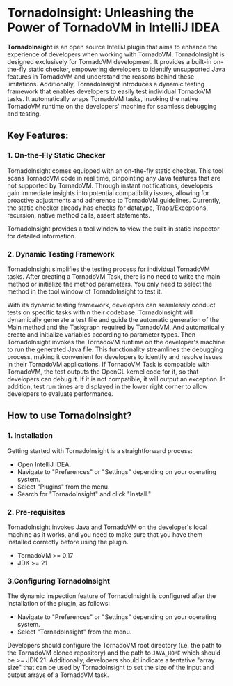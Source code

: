 # TornadoInsight: Unleashing the Power of TornadoVM in IntelliJ IDEA

**TornadoInsight** is an open source IntelliJ plugin 
that aims to enhance the experience of developers
when working with TornadoVM. TornadoInsight is designed 
exclusively for TornadoVM development. It provides 
a built-in on-the-fly static checker, empowering developers 
to identify unsupported Java features in TornadoVM
 and understand the reasons behind these limitations. 
 Additionally, TornadoInsight introduces a dynamic testing framework 
 that enables developers to easily test individual TornadoVM tasks. 
 It automatically wraps TornadoVM tasks, invoking the native 
 TornadoVM runtime on the developers' machine for seamless debugging and testing. 

## Key Features:
### 1. On-the-Fly Static Checker
TornadoInsight comes equipped with an on-the-fly static checker. 
This tool scans TornadoVM code in real time, pinpointing any 
Java features that are not supported by TornadoVM. Through 
instant notifications, developers gain immediate insights into 
potential compatibility issues, allowing for proactive adjustments 
and adherence to TornadoVM guidelines. Currently, the static checker 
already has checks for datatype, Traps/Exceptions, recursion, native
method calls, assert statements. 

TornadoInsight provides a tool window to view the built-in 
static inspector for detailed information.

### 2. Dynamic Testing Framework
TornadoInsight simplifies the testing process for individual TornadoVM tasks. 
After creating a TornadoVM Task, there is no need to write the main method
or initialize the method parameters. You only need to select the method in 
the tool window of TornadoInsight to test it. 

With its dynamic testing framework, developers can seamlessly conduct tests on
specific tasks within their codebase. TornadoInsight will dynamically generate a
test file and guide the automatic generation of the Main method and the 
Taskgraph required by TornadoVM, And automatically create and initialize 
variables according to parameter types. Then TornadoInsight invokes the 
TornadoVM runtime on the developer's machine to run the generated Java file.
This functionality streamlines the debugging process, making it convenient 
for developers to identify and resolve issues in their TornadoVM applications.
If TornadoVM Task is compatible with TornadoVM, the test outputs the OpenCL
kernel code for it, so that developers can debug it. If it is not compatible, 
it will output an exception. In addition, test run times are displayed in 
the lower right corner to allow developers to evaluate performance.

## How to use TornadoInsight?
### 1. Installation

Getting started with TornadoInsight is a straightforward process:

- Open IntelliJ IDEA.
- Navigate to "Preferences" or "Settings" depending on your operating system.
- Select "Plugins" from the menu.
- Search for "TornadoInsight" and click "Install."

### 2. Pre-requisites
TornadoInsight invokes Java and TornadoVM on the developer's local machine as it works, and you need to make sure that you have them installed correctly before using the plugin.
- TornadoVM >= 0.17
- JDK >= 21

### 3.Configuring TornadoInsight
The dynamic inspection feature of TornadoInsight is configured after the installation of the plugin, as follows:
- Navigate to "Preferences" or "Settings" depending on your operating system.
- Select "TornadoInsight" from the menu.

Developers should configure the TornadoVM root directory (i.e. the path to the TornadoVM cloned repository) and the path to `JAVA_HOME` which should be >= JDK 21. 
Additionally, developers should indicate a tentative "array size" that can be used by TornadoInsight to  set the size of the input and output arrays of a TornadoVM task.


